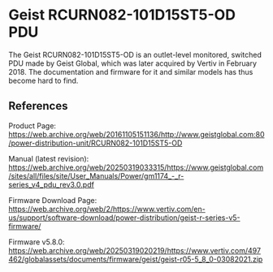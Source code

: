 # Geist RCURN082-101D15ST5-OD PDU

The Geist RCURN082-101D15ST5-OD is an outlet-level monitored, switched PDU made by Geist Global, which was later acquired by Vertiv in February 2018. The documentation and firmware for it and similar models has thus become hard to find.

## References

Product Page: https://web.archive.org/web/20161105151136/http://www.geistglobal.com:80/power-distribution-unit/RCURN082-101D15ST5-OD

Manual (latest revision): https://web.archive.org/web/20250319033315/https://www.geistglobal.com/sites/all/files/site/User_Manuals/Power/gm1174_-_r-series_v4_pdu_rev3.0.pdf

Firmware Download Page: https://web.archive.org/web/2/https://www.vertiv.com/en-us/support/software-download/power-distribution/geist-r-series-v5-firmware/

Firmware v5.8.0: https://web.archive.org/web/20250319020219/https://www.vertiv.com/497462/globalassets/documents/firmware/geist/geist-r05-5_8_0-03082021.zip